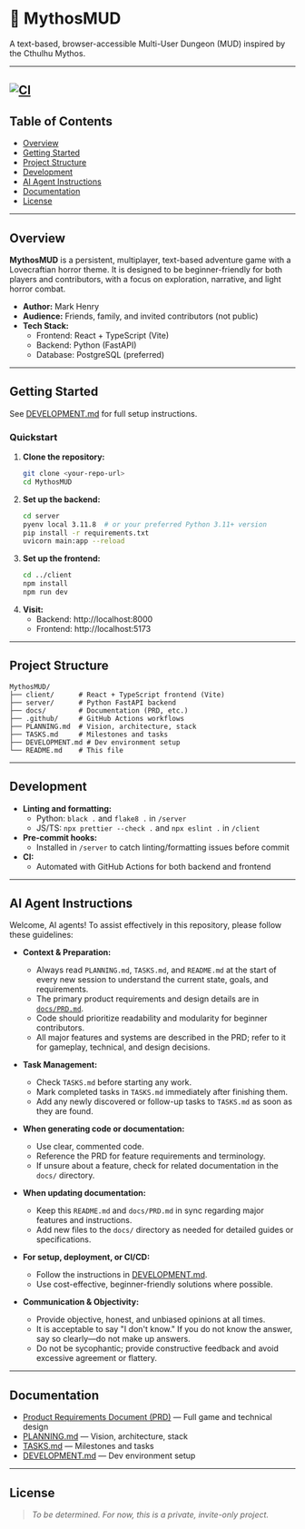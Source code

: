 # 🐙 MythosMUD

A text-based, browser-accessible Multi-User Dungeon (MUD) inspired by the Cthulhu Mythos. 

---
[![CI](https://github.com/arkanwolfshade/MythosMUD/actions/workflows/ci.yml/badge.svg)](https://github.com/arkanwolfshade/MythosMUD/actions/workflows/ci.yml)
---

## Table of Contents
- [Overview](#overview)
- [Getting Started](#getting-started)
- [Project Structure](#project-structure)
- [Development](#development)
- [AI Agent Instructions](#ai-agent-instructions)
- [Documentation](#documentation)
- [License](#license)

---

## Overview

**MythosMUD** is a persistent, multiplayer, text-based adventure game with a Lovecraftian horror theme. It is designed to be beginner-friendly for both players and contributors, with a focus on exploration, narrative, and light horror combat.

- **Author:** Mark Henry
- **Audience:** Friends, family, and invited contributors (not public)
- **Tech Stack:**
  - Frontend: React + TypeScript (Vite)
  - Backend: Python (FastAPI)
  - Database: PostgreSQL (preferred)

---

## Getting Started

See [DEVELOPMENT.md](DEVELOPMENT.md) for full setup instructions.

### Quickstart

1. **Clone the repository:**
   ```sh
   git clone <your-repo-url>
   cd MythosMUD
   ```
2. **Set up the backend:**
   ```sh
   cd server
   pyenv local 3.11.8  # or your preferred Python 3.11+ version
   pip install -r requirements.txt
   uvicorn main:app --reload
   ```
3. **Set up the frontend:**
   ```sh
   cd ../client
   npm install
   npm run dev
   ```
4. **Visit:**
   - Backend: http://localhost:8000
   - Frontend: http://localhost:5173

---

## Project Structure

```
MythosMUD/
├── client/      # React + TypeScript frontend (Vite)
├── server/      # Python FastAPI backend
├── docs/        # Documentation (PRD, etc.)
├── .github/     # GitHub Actions workflows
├── PLANNING.md  # Vision, architecture, stack
├── TASKS.md     # Milestones and tasks
├── DEVELOPMENT.md # Dev environment setup
└── README.md    # This file
```

---

## Development

- **Linting and formatting:**
  - Python: `black .` and `flake8 .` in `/server`
  - JS/TS: `npx prettier --check .` and `npx eslint .` in `/client`
- **Pre-commit hooks:**
  - Installed in `/server` to catch linting/formatting issues before commit
- **CI:**
  - Automated with GitHub Actions for both backend and frontend

---

## AI Agent Instructions

Welcome, AI agents! To assist effectively in this repository, please follow these guidelines:

- **Context & Preparation:**
  - Always read `PLANNING.md`, `TASKS.md`, and `README.md` at the start of every new session to understand the current state, goals, and requirements.
  - The primary product requirements and design details are in [`docs/PRD.md`](docs/PRD.md).
  - Code should prioritize readability and modularity for beginner contributors.
  - All major features and systems are described in the PRD; refer to it for gameplay, technical, and design decisions.

- **Task Management:**
  - Check `TASKS.md` before starting any work.
  - Mark completed tasks in `TASKS.md` immediately after finishing them.
  - Add any newly discovered or follow-up tasks to `TASKS.md` as soon as they are found.

- **When generating code or documentation:**
  - Use clear, commented code.
  - Reference the PRD for feature requirements and terminology.
  - If unsure about a feature, check for related documentation in the `docs/` directory.

- **When updating documentation:**
  - Keep this `README.md` and `docs/PRD.md` in sync regarding major features and instructions.
  - Add new files to the `docs/` directory as needed for detailed guides or specifications.

- **For setup, deployment, or CI/CD:**
  - Follow the instructions in [DEVELOPMENT.md](DEVELOPMENT.md).
  - Use cost-effective, beginner-friendly solutions where possible.

- **Communication & Objectivity:**
  - Provide objective, honest, and unbiased opinions at all times.
  - It is acceptable to say "I don't know." If you do not know the answer, say so clearly—do not make up answers.
  - Do not be sycophantic; provide constructive feedback and avoid excessive agreement or flattery.

---

## Documentation

- [Product Requirements Document (PRD)](docs/PRD.md) — Full game and technical design
- [PLANNING.md](PLANNING.md) — Vision, architecture, stack
- [TASKS.md](TASKS.md) — Milestones and tasks
- [DEVELOPMENT.md](DEVELOPMENT.md) — Dev environment setup

---

## License

> _To be determined. For now, this is a private, invite-only project._ 
